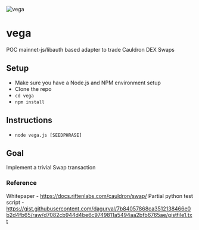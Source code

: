 ![vega](https://lovetillion.org/i/vega.png)
# vega
POC mainnet-js/libauth based adapter to trade Cauldron DEX Swaps

## Setup

* Make sure you have a Node.js and NPM environment setup
* Clone the repo
* ```cd vega```
* ```npm install```

## Instructions

* ```node vega.js [SEEDPHRASE]```

## Goal

Implement a trivial Swap transaction

### Reference

Whitepaper - https://docs.riftenlabs.com/cauldron/swap/
Partial python test script - https://gist.githubusercontent.com/dagurval/7b84057868ca3512138466e0b2d4fb65/raw/d7082cb944d4be6c9749811a5494aa2bfb6765ae/gistfile1.txt
